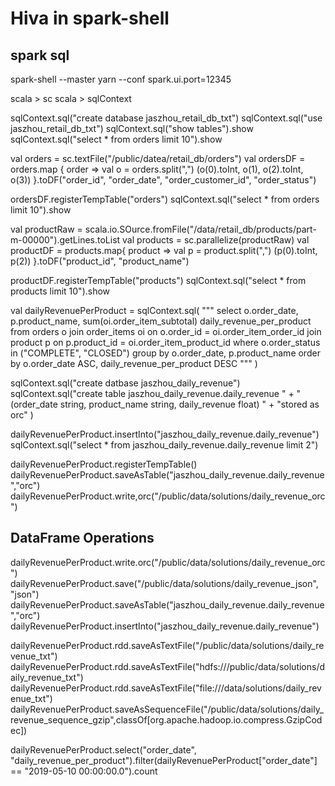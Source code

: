 # Hiva in spark-shell

## spark sql
spark-shell --master yarn --conf spark.ui.port=12345

scala > sc
scala > sqlContext

sqlContext.sql("create database jaszhou_retail_db_txt")
sqlContext.sql("use jaszhou_retail_db_txt")
sqlContext.sql("show tables").show
sqlContext.sql("select * from orders limit 10").show


val orders = sc.textFile("/public/datea/retail_db/orders")
val ordersDF = orders.map { order =>
  val o = orders.split(",")
  (o(0).toInt, o(1), o(2).toInt, o(3))
}.toDF("order_id", "order_date", "order_customer_id", "order_status")

ordersDF.registerTempTable("orders")
sqlContext.sql("select * from orders limit 10").show

val productRaw = scala.io.SOurce.fromFile("/data/retail_db/products/part-m-00000").getLines.toList
val products = sc.parallelize(productRaw)
val productDF = products.map{ product =>
  val p = product.split(",")
  (p(0).toInt, p(2))
}.toDF("product_id", "product_name")

productDF.registerTempTable("products")
sqlContext.sql("select * from products limit 10").show


val dailyRevenuePerProduct = sqlContext.sql(
"""
select o.order_date, p.product_name, sum(oi.order_item_subtotal) daily_revenue_per_product
from orders o join order_items oi on o.order_id = oi.order_item_order_id
join product p on p.product_id = oi.order_item_product_id
where o.order_status in ("COMPLETE", "CLOSED")
group by o.order_date, p.product_name
order by o.order_date ASC, daily_revenue_per_product DESC
"""
)

sqlContext.sql("create datbase jaszhou_daily_revenue")
sqlContext.sql("create table jaszhou_daily_revenue.daily_revenue " +
  "(order_date string, product_name string, daily_revenue float) " +
  "stored as orc"
)

dailyRevenuePerProduct.insertInto("jaszhou_daily_revenue.daily_revenue")
sqlContext.sql("select * from jaszhou_daily_revenue.daily_revenue limit 2")

dailyRevenuePerProduct.registerTempTable()
dailyRevenuePerProduct.saveAsTable("jaszhou_daily_revenue.daily_revenue","orc")
dailyRevenuePerProduct.write,orc("/public/data/solutions/daily_revenue_orc")

## DataFrame Operations
dailyRevenuePerProduct.write.orc("/public/data/solutions/daily_revenue_orc")
dailyRevenuePerProduct.save("/public/data/solutions/daily_revenue_json", "json")
dailyRevenuePerProduct.saveAsTable("jaszhou_daily_revenue.daily_revenue","orc")
dailyRevenuePerProduct.insertInto("jaszhou_daily_revenue.daily_revenue")

dailyRevenuePerProduct.rdd.saveAsTextFile("/public/data/solutions/daily_revenue_txt")
dailyRevenuePerProduct.rdd.saveAsTextFile("hdfs:///public/data/solutions/daily_revenue_txt")
dailyRevenuePerProduct.rdd.saveAsTextFile("file:///data/solutions/daily_revenue_txt")
dailyRevenuePerProduct.saveAsSequenceFile("/public/data/solutions/daily_revenue_sequence_gzip",classOf[org.apache.hadoop.io.compress.GzipCodec])


dailyRevenuePerProduct.select("order_date", "daily_revenue_per_product").filter(dailyRevenuePerProduct["order_date"] == "2019-05-10 00:00:00.0").count
